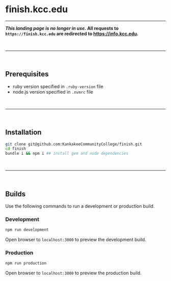 # finish.kcc.edu

---

**_This landing page is no longer in use._ All requests to `https://finish.kcc.edu` are redirected to <https://info.kcc.edu>.**

<br>

-----

<br>

## Prerequisites

* ruby version specified in `.ruby-version` file
* node.js version specified in `.nvmrc` file

<br>

-----

<br>

## Installation

```bash
git clone git@github.com:KankakeeCommunityCollege/finish.git
cd finish
bundle i && npm i ## install gem and node dependencies
```

<br>

-----

<br>

## Builds

Use the following commands to run a development or production build.

### Development

```bash
npm run development
```

Open browser to `localhost:3000` to preview the development build.

### Production

```bash
npm run production
```

Open browser to `localhost:3000` to preview the production build.
